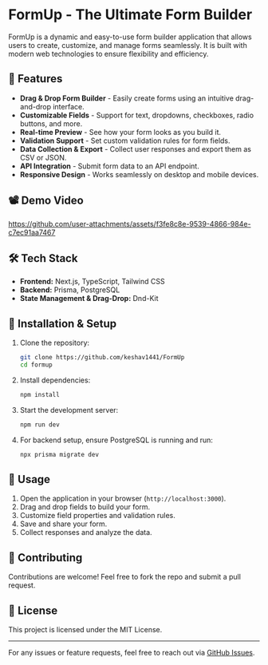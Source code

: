# FormUp - The Ultimate Form Builder

FormUp is a dynamic and easy-to-use form builder application that allows users to create, customize, and manage forms seamlessly. It is built with modern web technologies to ensure flexibility and efficiency.

## 🚀 Features

- **Drag & Drop Form Builder** - Easily create forms using an intuitive drag-and-drop interface.
- **Customizable Fields** - Support for text, dropdowns, checkboxes, radio buttons, and more.
- **Real-time Preview** - See how your form looks as you build it.
- **Validation Support** - Set custom validation rules for form fields.
- **Data Collection & Export** - Collect user responses and export them as CSV or JSON.
- **API Integration** - Submit form data to an API endpoint.
- **Responsive Design** - Works seamlessly on desktop and mobile devices.

## 📽️ Demo Video

https://github.com/user-attachments/assets/f3fe8c8e-9539-4866-984e-c7ec91aa7467

## 🛠️ Tech Stack

- **Frontend:** Next.js, TypeScript, Tailwind CSS
- **Backend:** Prisma, PostgreSQL
- **State Management & Drag-Drop:** Dnd-Kit

## 🔧 Installation & Setup

1. Clone the repository:
   ```sh
   git clone https://github.com/keshav1441/FormUp
   cd formup
   ```
2. Install dependencies:
   ```sh
   npm install
   ```
3. Start the development server:
   ```sh
   npm run dev
   ```
4. For backend setup, ensure PostgreSQL is running and run:
   ```sh
   npx prisma migrate dev
   ```

## 📌 Usage

1. Open the application in your browser (`http://localhost:3000`).
2. Drag and drop fields to build your form.
3. Customize field properties and validation rules.
4. Save and share your form.
5. Collect responses and analyze the data.

## 🤝 Contributing

Contributions are welcome! Feel free to fork the repo and submit a pull request.

## 📄 License

This project is licensed under the MIT License.

---

For any issues or feature requests, feel free to reach out via [GitHub Issues](https://github.com/yourusername/formup/issues).

